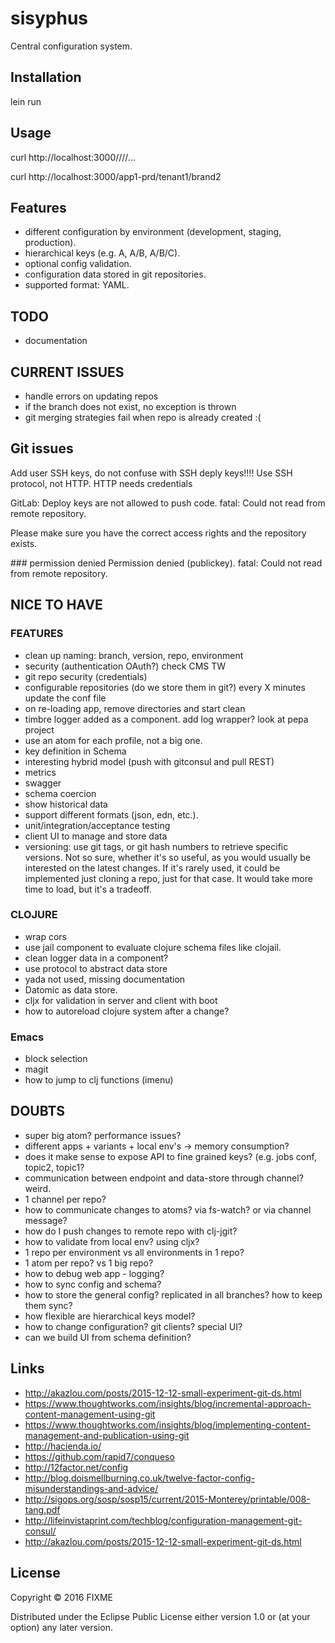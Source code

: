# sisyphus

Central configuration system.

## Installation

lein run

## Usage

curl http://localhost:3000/<profile>/<variant>/<sub-variant>/...

curl http://localhost:3000/app1-prd/tenant1/brand2


## Features
- different configuration by environment (development, staging, production).
- hierarchical keys (e.g. A, A/B, A/B/C).
- optional config validation.
- configuration data stored in git repositories.
- supported format: YAML.


## TODO
- documentation


## CURRENT ISSUES
- handle errors on updating repos
- if the branch does not exist, no exception is thrown
- git merging strategies fail when repo is already created :(


## Git issues
Add user SSH keys, do not confuse with SSH deply keys!!!!
Use SSH protocol, not HTTP.
HTTP needs credentials

GitLab: Deploy keys are not allowed to push code.
fatal: Could not read from remote repository.

Please make sure you have the correct access rights
and the repository exists.

### permission denied
Permission denied (publickey).
fatal: Could not read from remote repository.



## NICE TO HAVE
### FEATURES
- clean up naming: branch, version, repo, environment
- security (authentication OAuth?) check CMS TW
- git repo security (credentials)
- configurable repositories (do we store them in git?) every X minutes update the conf file
- on re-loading app, remove directories and start clean
- timbre logger added as a component. add log wrapper? look at pepa project
- use an atom for each profile, not a big one.
- key definition in Schema
- interesting hybrid model (push with gitconsul and pull REST)
- metrics
- swagger
- schema coercion
- show historical data
- support different formats (json, edn, etc.). 
- unit/integration/acceptance testing
- client UI to manage and store data
- versioning: use git tags, or git hash numbers to retrieve specific versions. Not so sure, whether it's so useful, as you would usually be interested on the latest changes. If it's rarely used, it could be implemented just cloning a repo, just for that case. It would take more time to load, but it's a tradeoff.

### CLOJURE
- wrap cors
- use jail component to evaluate clojure schema files like clojail.
- clean logger data in a component?
- use protocol to abstract data store
- yada not used, missing documentation
- Datomic as data store.
- cljx for validation in server and client with boot
- how to autoreload clojure system after a change?

### Emacs
- block selection
- magit
- how to jump to clj functions (imenu)


## DOUBTS
- super big atom? performance issues?
- different apps + variants + local env's -> memory consumption?
- does it make sense to expose API to fine grained keys? (e.g. jobs conf, topic2, topic1?
- communication between endpoint and data-store through channel? weird.
- 1 channel per repo?
- how to communicate changes to atoms? via fs-watch? or via channel message?
- how do I push changes to remote repo with clj-jgit?
- how to validate from local env? using cljx?
- 1 repo per environment vs all environments in 1 repo?
- 1 atom per repo? vs 1 big repo?
- how to debug web app - logging?
- how to sync config and schema?
- how to store the general config? replicated in all branches? how to keep them sync?
- how flexible are hierarchical keys model?
- how to change configuration? git clients? special UI?
- can we build UI from schema definition?


## Links
- http://akazlou.com/posts/2015-12-12-small-experiment-git-ds.html
- https://www.thoughtworks.com/insights/blog/incremental-approach-content-management-using-git
- https://www.thoughtworks.com/insights/blog/implementing-content-management-and-publication-using-git
- http://hacienda.io/
- https://github.com/rapid7/conqueso
- http://12factor.net/config
- http://blog.doismellburning.co.uk/twelve-factor-config-misunderstandings-and-advice/
- http://sigops.org/sosp/sosp15/current/2015-Monterey/printable/008-tang.pdf
- http://lifeinvistaprint.com/techblog/configuration-management-git-consul/
- http://akazlou.com/posts/2015-12-12-small-experiment-git-ds.html


## License

Copyright © 2016 FIXME

Distributed under the Eclipse Public License either version 1.0 or (at
your option) any later version.